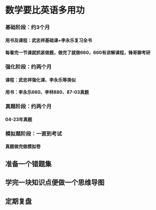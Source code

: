 # 数学要比英语多用功
### 基础阶段：约3个月
#### 用书及课程：武忠祥基础课+李永乐复习全书
#### 每看完一节课就抓紧做题，做完了就做660，660有讲解课程，锋哥聊考研
### 强化阶段：约两个月
#### 课程：武忠祥强化课、李永乐等类似
#### 用书：李永乐660、李林880、87-03真题
### 真题阶段：约两个月
#### 04-23年真题
### 模拟题阶段：一直到考试
#### 真题做完做模拟卷
## 准备一个错题集
## 学完一块知识点便做一个思维导图
## 定期复盘